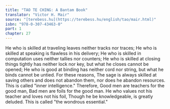 ```yaml
---
title: "TAO TE CHING: A Bantam Book"
translator: "Victor H. Mair"
source: "[terebess.hu](https://terebess.hu/english/tao/mair.html)"
isbn: "978-0-307-43463-0"
part: 1
chapter: 27
---
```

He who is skilled at traveling leaves neither tracks nor traces;
He who is skilled at speaking is flawless in his delivery;
He who is skilled in computation uses neither tallies nor counters;
He who is skilled at closing things tightly has neither lock nor key, but what he closes cannot be opened;
He who is good at binding has neither cord nor string, but what he binds cannot be untied.
For these reasons,
The sage is always skilled at saving others and does not abandon them,
nor does he abandon resources.
This is called "inner intelligence."
Therefore,
Good men are teachers for the good man,
Bad men are foils for the good man.
He who values not his teacher
and loves not his foil,
Though he be knowledgeable,
is greatly deluded.
This is called "the wondrous essential."
